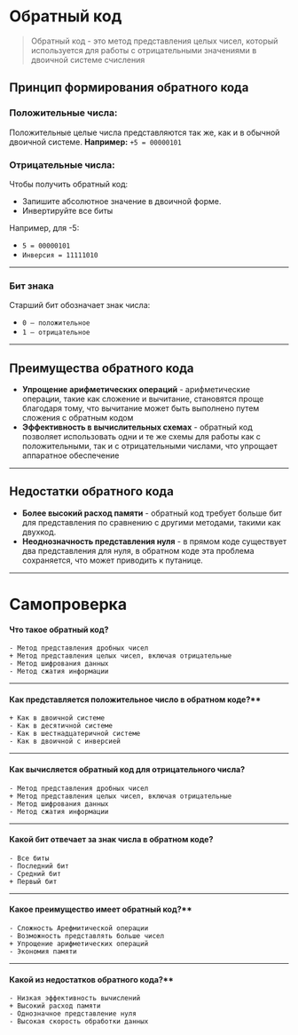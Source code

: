 # Обратный код

> Обратный код - это метод представления целых чисел, который используется для работы с отрицательными значениями в двоичной системе счисления

## Принцип формирования обратного кода

### Положительные числа:
Положительные целые числа представляются так же, как и в 
обычной двоичной системе. 
**Например:** 
`+5 = 00000101`

### Отрицательные числа:

Чтобы получить обратный код:
- Запишите абсолютное значение в двоичной форме.
- Инвертируйте все биты 

Например, для -5:
- `5 = 00000101` 
- `Инверсия = 11111010` 

--- 
### Бит знака
Старший бит обозначает знак числа:
- `0 — положительное`
- `1 — отрицательное` 
---

## **Преимущества обратного кода** 
- **Упрощение арифметических операций** - арифметические операции, такие как сложение и вычитание, становятся проще благодаря тому, что вычитание может быть выполнено путем сложения с обратным кодом
- **Эффективность в вычислительных схемах** - обратный код позволяет использовать одни и те же схемы для работы как с положительными, так и с отрицательными числами, что упрощает аппаратное обеспечение
---
## **Недостатки обратного кода**
- **Более высокий расход памяти** - обратный код требует больше бит для представления по сравнению с другими методами, такими как двухкод.
- **Неоднозначность представления нуля** - в прямом коде существует два представления для нуля, в обратном коде эта проблема сохраняется, что может приводить к путанице.

---
# Самопроверка

#### Что такое обратный код? 

```quiz
- Метод представления дробных чисел
+ Метод представления целых чисел, включая отрицательные  
- Метод шифрования данных  
- Метод сжатия информации  
```

---
#### Как представляется положительное число в обратном коде?**  
```quiz
+ Как в двоичной системе  
- Как в десятичной системе   
- Как в шестнадцатеричной системе  
- Как в двоичной с инверсией
```

---
#### Как вычисляется обратный код для отрицательного числа?  

```quiz
- Метод представления дробных чисел
+ Метод представления целых чисел, включая отрицательные  
- Метод шифрования данных  
- Метод сжатия информации  
```

---
#### Какой бит отвечает за знак числа в обратном коде?  

```quiz
- Все биты   
- Последний бит  
- Средний бит  
+ Первый бит  
```

---
#### Какое преимущество имеет обратный код?**

```quiz
- Сложность Арефмитической операции
- Возможность представлять больше чисел   
+ Упрощение арифметических операций   
- Экономия памяти   
```

---
####  Какой из недостатков обратного кода?**  

```quiz
- Низкая эффективность вычислений  
+ Высокий расход памяти 
- Однозначное представление нуля  
- Высокая скорость обработки данных
```
